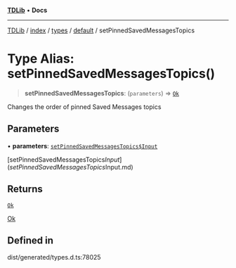 [**TDLib**](../../../../../../README.md) • **Docs**

***

[TDLib](../../../../../../modules.md) / [index](../../../../../README.md) / [types](../../../README.md) / [default](../README.md) / setPinnedSavedMessagesTopics

# Type Alias: setPinnedSavedMessagesTopics()

> **setPinnedSavedMessagesTopics**: (`parameters`) => [`Ok`](Ok-1.md)

Changes the order of pinned Saved Messages topics

## Parameters

• **parameters**: [`setPinnedSavedMessagesTopics$Input`](setPinnedSavedMessagesTopics$Input.md)

[setPinnedSavedMessagesTopics$Input](setPinnedSavedMessagesTopics$Input.md)

## Returns

[`Ok`](Ok-1.md)

[Ok](Ok-1.md)

## Defined in

dist/generated/types.d.ts:78025
